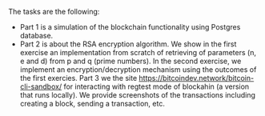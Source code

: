 The tasks are the following:
- Part 1 is a simulation of the blockchain functionality using Postgres database.
- Part 2 is about the RSA encryption algorithm. We show in the first exercise an implementation from scratch of retrieving of parameters (n, e and d) from p and q (prime numbers). In the second exercise, we implement an encryption/decryption mechanism using the outcomes of the first exercies.
Part 3 we the site https://bitcoindev.network/bitcoin-cli-sandbox/ for interacting with regtest mode of blockahin (a version that runs locally). We provide screenshots of the transactions including creating a block, sending a transaction, etc.
